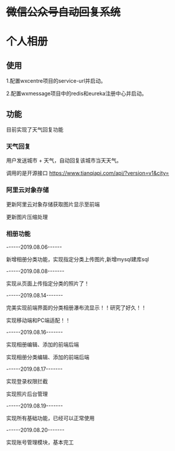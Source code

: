 # ~~微信公众号自动回复系统~~

# 个人相册

## 使用

1.配置wxcentre项目的service-url并启动。

2.配置wxmessage项目中的redis和eureka注册中心并启动。

## 功能

目前实现了天气回复功能

### 天气回复

用户发送城市 + 天气，自动回复该城市当天天气。

调用的是开源接口 https://www.tianqiapi.com/api/?version=v1&city=

### 阿里云对象存储

更新阿里云对象存储获取图片显示至前端

更新图片压缩处理



### 相册功能

------2019.08.06------

新增相册分类功能，实现指定分类上传图片,新增mysql建库sql

------2019.08.08-------

实现从页面上传指定分类的照片了！

------2019.08.14-------

完美实现前端界面的分类相册瀑布流显示！！研究了好久！！

实现移动端和PC端适配！！

------2019.08.16-------

实现相册编辑、添加的前端后端

实现相册分类编辑、添加的前端后端

------2019.08.17-------

实现登录权限拦截

实现照片后台管理

------2019.08.19-------

实现所有基础功能，已经可以正常使用

------2019.08.20-------

实现账号管理模块，基本完工

